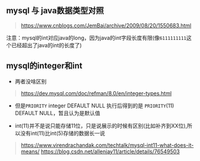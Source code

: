 
## mysql 与 java数据类型对照
> https://www.cnblogs.com/JemBai/archive/2009/08/20/1550683.html

注意：mysql的int对应java的long，因为java的int字段长度有限(像`6111111111`这个已经超出了java的int的长度了)


## mysql的integer和int

- 两者没啥区别
> https://dev.mysql.com/doc/refman/8.0/en/integer-types.html

- 但是`PRIORITY` integer DEFAULT NULL 执行后得到的是 `PRIORITY`(11) DEFAULT NULL，暂且认为是默认值

- int(11)并不是说只能存储11位，只是说展示的时候有区别(比如补齐到XX位),所以没有int(11)比int(5)存储的数据长一说
> https://www.virendrachandak.com/techtalk/mysql-int11-what-does-it-means/
> https://blog.csdn.net/allenjay11/article/details/76549503
